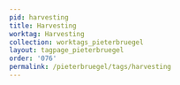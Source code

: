 ```yaml
---
pid: harvesting
title: Harvesting
worktag: Harvesting
collection: worktags_pieterbruegel
layout: tagpage_pieterbruegel
order: '076'
permalink: /pieterbruegel/tags/harvesting
---
```

